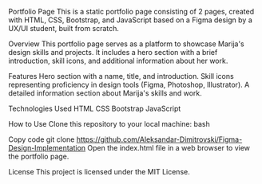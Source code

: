Portfolio Page
This is a static portfolio page consisting of 2 pages, created with HTML, CSS, Bootstrap, and JavaScript based on a Figma design by a UX/UI student, built from scratch.

Overview
This portfolio page serves as a platform to showcase Marija's design skills and projects. It includes a hero section with a brief introduction, skill icons, and additional information about her work.

Features
Hero section with a name, title, and introduction.
Skill icons representing proficiency in design tools (Figma, Photoshop, Illustrator).
A detailed information section about Marija's skills and work.

Technologies Used
HTML
CSS
Bootstrap
JavaScript

How to Use
Clone this repository to your local machine:
bash

Copy code
git clone https://github.com/Aleksandar-Dimitrovski/Figma-Design-Implementation
Open the index.html file in a web browser to view the portfolio page.

License
This project is licensed under the MIT License.

